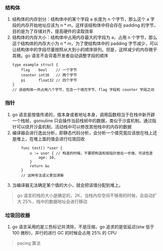### 结构体
1. 结构体的内存划分：结构体中的某个字段 a 长度为 n 个字节，那么这个 a 字段的内存开始地址应该为 n * m，这样该结构体中将会存在 padding 的字节，目的是为了存储对齐，提高硬件的读取效率
2. 结构体的内存大小：结构体中占用内存最大的字段为 a，占用 n 个字节，那么这个结构体的内存大小为 n * m，为了使结构体中的 padding 字节减少，可以让结构体中的字段尽量按照从大到小的顺序排列。但是，这样减少的内存微乎其微。go 语言不会背着开发者自动调整字段的顺序
    ```
    type example struct {
        flag    bool    // 一个字节
        counter int16   // 两个字节
        pi      float32 // 四个字节
    }
    // 该结构体一共占用八个字节，包含一个填充字节，flag 字段和 counter 字段之间
    ```

### 指针
1. go 语言是按值传递的，值本身或者地址本身，调用函数相当于在栈中新开辟一个栈帧，goroutine 只会操作当前栈帧中的数据，类似于沙盒机制。通过指针可以绕开沙盒机制，活动栈中可以修改其他栈中的内存的数据
2. 编译器会进行逸出分析，即静态代码分析，会分析一个值究竟应该放在栈上还是堆上，在堆上面的值会进行垃圾回收
    ```
        func test() *user {
            u := user { // 构造的时候，不要把构造和取指针放在一步做，可读性差
                age: 10,
            }
            return &u
        }
        // 这种写法语义更加清晰
    ```
3. 当编译器无法确定某个值的大小，就会把该值分配到堆上。
> go 语言的栈的大小是确定的，2K，当栈内存空间不够用的时候，会自动扩大 25%，栈中的数据地址会进行移动

### 垃圾回收器
1. go 语言采用的是三色标记并清除，不是压缩，go 追求的是低延迟(stw 低于 100 微秒)，并行的进行 GC 的时候会占用 25% 的 CPU
> pacing 算法